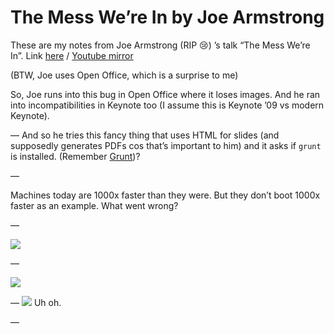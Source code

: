# The Mess We’re In by Joe Armstrong

These are my notes from Joe Armstrong (RIP 😢) ’s talk “The Mess We’re In”. Link [here][1] / [Youtube mirror][2]

(BTW, Joe uses Open Office, which is a surprise to me)

So, Joe runs into this bug in Open Office where it loses images. And he ran into incompatibilities in Keynote too (I assume this is Keynote ’09 vs modern Keynote).

— 
And so he tries this fancy thing that uses HTML for slides (and supposedly generates PDFs cos that’s important to him) and it asks if `grunt` is installed. (Remember [Grunt][3])?

— 

Machines today are 1000x faster than they were. But they don’t boot 1000x faster as an example. What went wrong?

—

![][image-1]

—

![][image-2]

—
![][image-3]
Uh oh. 

—



[1]:	https://www.softwaretalks.io/v/10607/the-mess-were-in-by-joe-armstrong
[2]:	https://www.youtube.com/watch?v=lKXe3HUG2l4
[3]:	https://gruntjs.com

[image-1]:	assets/DraggedImage.png
[image-2]:	assets/DraggedImage-1.png
[image-3]:	assets/DraggedImage-2.png